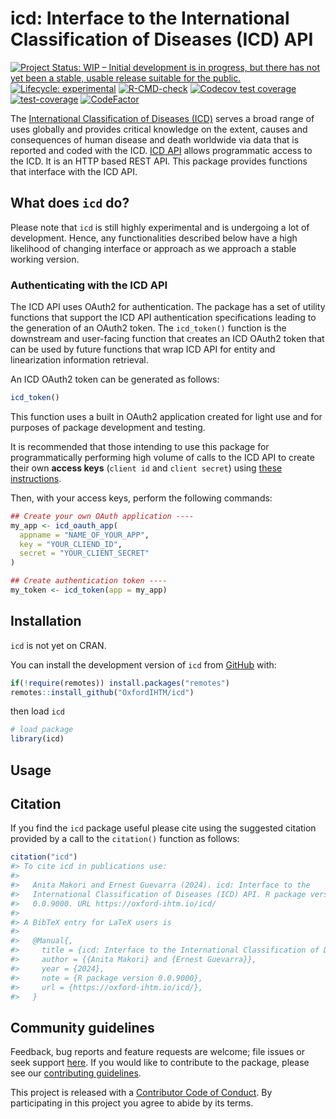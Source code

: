 
<!-- README.md is generated from README.Rmd. Please edit that file -->

# icd: Interface to the International Classification of Diseases (ICD) API

<!-- badges: start -->

[![Project Status: WIP – Initial development is in progress, but there
has not yet been a stable, usable release suitable for the
public.](https://www.repostatus.org/badges/latest/wip.svg)](https://www.repostatus.org/#wip)
[![Lifecycle:
experimental](https://img.shields.io/badge/lifecycle-experimental-orange.svg)](https://lifecycle.r-lib.org/articles/stages.html#experimental)
[![R-CMD-check](https://github.com/OxfordIHTM/icd/actions/workflows/R-CMD-check.yaml/badge.svg)](https://github.com/OxfordIHTM/icd/actions/workflows/R-CMD-check.yaml)
[![Codecov test
coverage](https://codecov.io/gh/OxfordIHTM/icd/branch/main/graph/badge.svg)](https://app.codecov.io/gh/OxfordIHTM/icd?branch=main)
[![test-coverage](https://github.com/OxfordIHTM/icd/actions/workflows/test-coverage.yaml/badge.svg)](https://github.com/OxfordIHTM/icd/actions/workflows/test-coverage.yaml)
[![CodeFactor](https://www.codefactor.io/repository/github/oxfordihtm/icd/badge)](https://www.codefactor.io/repository/github/oxfordihtm/icd)
<!-- badges: end -->

The [International Classification of Diseases
(ICD)](https://www.who.int/standards/classifications/classification-of-diseases)
serves a broad range of uses globally and provides critical knowledge on
the extent, causes and consequences of human disease and death worldwide
via data that is reported and coded with the ICD. [ICD
API](https://icd.who.int/icdapi) allows programmatic access to the ICD.
It is an HTTP based REST API. This package provides functions that
interface with the ICD API.

## What does `icd` do?

Please note that `icd` is still highly experimental and is undergoing a
lot of development. Hence, any functionalities described below have a
high likelihood of changing interface or approach as we approach a
stable working version.

### Authenticating with the ICD API

The ICD API uses OAuth2 for authentication. The package has a set of
utility functions that support the ICD API authentication specifications
leading to the generation of an OAuth2 token. The `icd_token()` function
is the downstream and user-facing function that creates an ICD OAuth2
token that can be used by future functions that wrap ICD API for entity
and linearization information retrieval.

An ICD OAuth2 token can be generated as follows:

``` r
icd_token()
```

This function uses a built in OAuth2 application created for light use
and for purposes of package development and testing.

It is recommended that those intending to use this package for
programmatically performing high volume of calls to the ICD API to
create their own **access keys** (`client id` and `client secret`) using
[these
instructions](https://icd.who.int/docs/icd-api/API-Authentication/).

Then, with your access keys, perform the following commands:

``` r
## Create your own OAuth application ----
my_app <- icd_oauth_app(
  appname = "NAME_OF_YOUR_APP",
  key = "YOUR_CLIEND_ID",
  secret = "YOUR_CLIENT_SECRET"
)

## Create authentication token ----
my_token <- icd_token(app = my_app)
```

## Installation

`icd` is not yet on CRAN.

You can install the development version of `icd` from
[GitHub](https://github.com/OxfordIHTM/icd) with:

``` r
if(!require(remotes)) install.packages("remotes")
remotes::install_github("OxfordIHTM/icd")
```

then load `icd`

``` r
# load package
library(icd)
```

## Usage

## Citation

If you find the `icd` package useful please cite using the suggested
citation provided by a call to the `citation()` function as follows:

``` r
citation("icd")
#> To cite icd in publications use:
#> 
#>   Anita Makori and Ernest Guevarra (2024). icd: Interface to the
#>   International Classification of Diseases (ICD) API. R package version
#>   0.0.9000. URL https://oxford-ihtm.io/icd/
#> 
#> A BibTeX entry for LaTeX users is
#> 
#>   @Manual{,
#>     title = {icd: Interface to the International Classification of Diseases (ICD) API},
#>     author = {{Anita Makori} and {Ernest Guevarra}},
#>     year = {2024},
#>     note = {R package version 0.0.9000},
#>     url = {https://oxford-ihtm.io/icd/},
#>   }
```

## Community guidelines

Feedback, bug reports and feature requests are welcome; file issues or
seek support [here](https://github.com/OxfordIHTM/icd/issues). If you
would like to contribute to the package, please see our [contributing
guidelines](https://oxford-ihtm.io/icd/CONTRIBUTING.html).

This project is released with a [Contributor Code of
Conduct](https://OxfordIHTM/codeditr/CODE_OF_CONDUCT.html). By
participating in this project you agree to abide by its terms.
